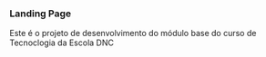 ### Landing Page

Este é o projeto de desenvolvimento do módulo base do curso de Tecnoclogia da Escola DNC